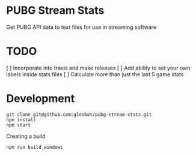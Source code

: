 # PUBG Stream Stats

Get PUBG API data to text files for use in streaming software

# TODO

[ ] Incorporate into travis and make releases
[ ] Add ability to set your own labels inside stats files
[ ] Calculate more than just the last 5 game stats

# Development

```
git clone git@github.com:glenbot/pubg-stream-stats.git
npm install
npm start
```
Creating a build

```
npm run build_windows
```
